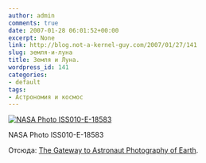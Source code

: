 ```yaml
---
author: admin
comments: true
date: 2007-01-28 06:01:52+00:00
excerpt: None
link: http://blog.not-a-kernel-guy.com/2007/01/27/141
slug: земля-и-луна
title: Земля и Луна.
wordpress_id: 141
categories:
- default
tags:
- Астрономия и космос
---
```


[![NASA Photo ISS010-E-18583](http://eol.jsc.nasa.gov/sseop/images/EFS/lowres/ISS010/ISS010-E-18583.JPG)](http://eol.jsc.nasa.gov/scripts/sseop/photo.pl?mission=ISS010&roll=E&frame=18583)

NASA Photo ISS010-E-18583

Отсюда: [The Gateway to Astronaut Photography of Earth](http://eol.jsc.nasa.gov/).
